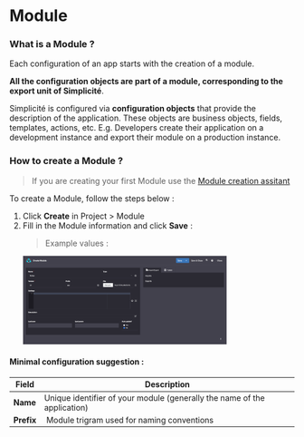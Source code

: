 Module
====================

### What is a Module ?

Each configuration of an app starts with the creation of a module.

**All the configuration objects are part of a module, corresponding to the export unit of Simplicité**.

Simplicité is configured via **configuration objects** that provide the description of the application. These objects are business objects, fields, templates, actions, etc. E.g. Developers create their application on a development instance and export their module on a production instance.

### How to create a Module ?

> If you are creating your first Module use the [Module creation assitant](/lesson/tutorial/getting-started/module)

To create a Module, follow the steps below :
1. Click **Create** in Project > Module
2. Fill in the Module information and click **Save** :  
    > Example values :  
    <img src="module-values.png" alt="modeler" width="75%"/>

#### Minimal configuration suggestion : 
| Field | Description |
| ----- | ----------- |
| **Name** | Unique identifier of your module (generally the name of the application) |
| **Prefix** | Module trigram used for naming conventions |
